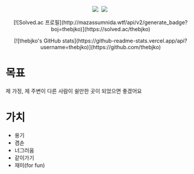 <div>
	<p align="center">
		<img src="https://img.shields.io/badge/Python-3766AB?style=flat-square&logo=Python&logoColor=white"/></a>&nbsp
		<img src="https://img.shields.io/badge/Django-092E20?style=flat-square&logo=Django&logoColor=white"/></a>&nbsp
	</p>
</div>

<p align="center">
[![Solved.ac
프로필](http://mazassumnida.wtf/api/v2/generate_badge?boj=thebjko)](https://solved.ac/thebjko)
</p>

<p align="center">
[![thebjko's GitHub stats](https://github-readme-stats.vercel.app/api?username=thebjko)](https://github.com/thebjko)
</p>

# 목표
제 가정, 제 주변이 다른 사람이 쉴만한 곳이 되었으면 좋겠어요

# 가치
- 용기
- 겸손
- 너그러움
- 같이가기
- 재미(for fun)
